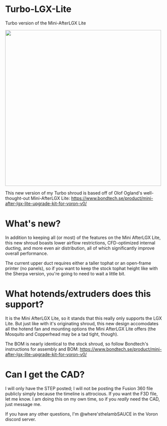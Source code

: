 # Turbo-LGX-Lite
Turbo version of the Mini-AfterLGX Lite

<img src="https://user-images.githubusercontent.com/93737816/181445202-2cbe77c6-3e8c-4a5b-af1c-c1a072d2edf9.jpg" width="500" height="">

This new version of my Turbo shroud is based off of Olof Ogland's well-thought-out Mini-AfterLGX Lite: https://www.bondtech.se/product/mini-after-lgx-lite-upgrade-kit-for-voron-v0/

# What's new?
In addition to keeping all (or most) of the features on the Mini AfterLGX Lite, this new shroud boasts lower airflow restrictions, CFD-optimized internal ducting, and more even air distribution, all of which significantly improve overall performance.

The current upper duct requires either a taller tophat or an open-frame printer (no panels), so if you want to keep the stock tophat height like with the Sherpa version, you're going to need to wait a little bit.

# What hotends/extruders does this support?
It is the Mini AfterLGX Lite, so it stands that this really only supports the LGX Lite. But just like with it's originating shroud, this new design accomodates all the hotend fan and mounting options the Mini AfterLGX Lite offers (the Mosquito and Copperhead may be a tad tight, though).

The BOM is nearly identical to the stock shroud, so follow Bondtech's instructions for assembly and BOM: https://www.bondtech.se/product/mini-after-lgx-lite-upgrade-kit-for-voron-v0/

# Can I get the CAD?
I will only have the STEP posted; I will not be posting the Fusion 360 file publicly simply because the timeline is attrocious. If you want the F3D file, let me know. I am doing this on my own time, so if you *really* need the CAD, just message me.

If you have any other questions, I'm @where'sthelambSAUCE in the Voron discord server.
